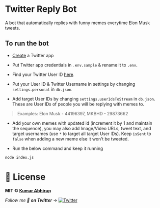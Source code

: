# Twitter Reply Bot

A bot that automatically replies with funny memes everytime Elon Musk tweets.

## To run the bot

- [Create](https://developer.twitter.com/en/apps) a Twitter app

- Put Twitter app credentials in `.env.sample` & rename it to `.env`.

- Find your Twitter User ID [here](https://commentpicker.com/twitter-id.php).

- Put your User ID & Twitter Username in settings by changing `settings.personal` in `db.json`.

- Add target User IDs by changing `settings.userIdsToStream` in `db.json`. These are User IDs of people you will be replying with memes to.

> Examples: Elon Musk - 44196397, MKBHD - 29873662

- Add your own memes with updated id (increment it by 1 and maintain the sequence), you may also add Image/Video URLs, tweet text, and target usernames (use `*` to target all target User IDs). Keep `isSent` to `false` when adding a new meme else it won't be tweeted.

- Run the below command and keep it running

```
node index.js
```

# 📝 License

**MIT © [Kumar Abhirup](https://www.twitter.com/kumar_abhirup)**

_Follow me 👋 **on Twitter**_ → [![Twitter](https://img.shields.io/twitter/follow/kumar_abhirup.svg?style=social&label=@kumar_abhirup)](https://twitter.com/kumar_abhirup/)
